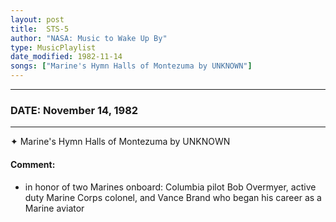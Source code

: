 ```yaml
---
layout: post
title:  STS-5
author: "NASA: Music to Wake Up By"
type: MusicPlaylist
date_modified: 1982-11-14
songs: ["Marine's Hymn Halls of Montezuma by UNKNOWN"]
---
```


----
### DATE: November 14, 1982
----
✦ Marine's Hymn Halls of Montezuma by UNKNOWN

#### Comment:
* in honor of two Marines onboard: Columbia pilot Bob Overmyer, active duty Marine Corps colonel, and Vance Brand who began his career as a Marine aviator



<br/>
<center>
	<a target="_blank"
	   href="https://twitter.com/intent/tweet?hashtags=Space,NASA,Playlist,NASAWakeupCalls,SpaceProgram&text={{ page.author}}, '{{ page.songs.first }}' {{ page.title }}, {{ page.date | date: '%B %d, %Y' }}. {{ site.url }}{{ page.url }} @nasawakeupcalls">
	   <i class="fab fa-twitter" alt="Tweet this page" style="font-size: 1.3em;"></i>
	</a>
	&nbsp; 	<i class="fas fa-user-astronaut" style="font-size: 1.5em;"></i> &nbsp;
    <a type="amzn" search="'Marine's Hymn Halls of Montezuma by UNKNOWN'" category="popular music">
        <i class="fab fa-amazon" style="font-size: 1.3em;"></i>
    </a>
</center>
